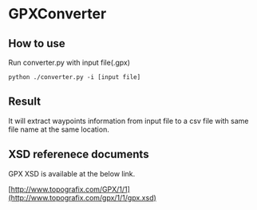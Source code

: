 # GPXConverter

## How to use

Run converter.py with input file(.gpx)
```
python ./converter.py -i [input file]
```

## Result
It will extract waypoints information from input file to a csv file with same file name at the same location.

## XSD referenece documents
GPX XSD is available at the below link.

[http://www.topografix.com/GPX/1/1](http://www.topografix.com/gpx/1/1/gpx.xsd)


